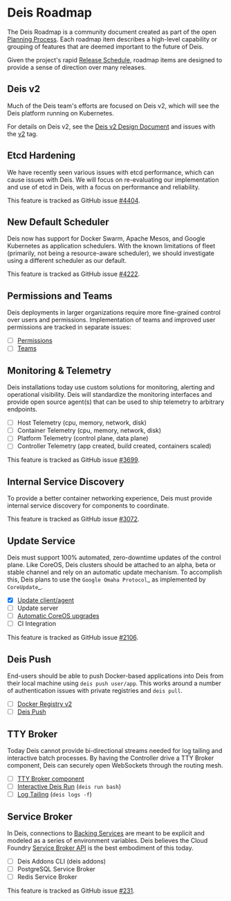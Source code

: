 # Deis Roadmap

The Deis Roadmap is a community document created as part of the open [Planning Process][].
Each roadmap item describes a high-level capability or grouping of features that are deemed
important to the future of Deis.

Given the project's rapid [Release Schedule](release-schedule.md), roadmap items are designed to provide a sense of
direction over many releases.

## Deis v2

Much of the Deis team's efforts are focused on Deis v2, which will see the Deis
platform running on Kubernetes.

For details on Deis v2, see the [Deis v2 Design Document][]
and issues with the [v2][] tag.

## Etcd Hardening

We have recently seen various issues with etcd performance, which can cause
issues with Deis. We will focus on re-evaluating our implementation and use
of etcd in Deis, with a focus on performance and reliability.

This feature is tracked as GitHub issue [#4404][].

## New Default Scheduler

Deis now has support for Docker Swarm, Apache Mesos, and Google Kubernetes as
application schedulers. With the known limitations of fleet (primarily, not being
a resource-aware scheduler), we should investigate using a different scheduler
as our default.

This feature is tracked as GitHub issue [#4222][].

## Permissions and Teams

Deis deployments in larger organizations require more fine-grained control
over users and permissions. Implementation of teams and improved user permissions
are tracked in separate issues:

 - [ ]  [Permissions][]
 - [ ]  [Teams][]

## Monitoring & Telemetry

Deis installations today use custom solutions for monitoring, alerting and operational visibility.
Deis will standardize the monitoring interfaces and provide open source agent(s) that can be used to ship telemetry to arbitrary endpoints.

 - [ ] Host Telemetry (cpu, memory, network, disk)
 - [ ] Container Telemetry (cpu, memory, network, disk)
 - [ ] Platform Telemetry (control plane, data plane)
 - [ ] Controller Telemetry (app created, build created, containers scaled)

This feature is tracked as GitHub issue [#3699][].

## Internal Service Discovery

To provide a better container networking experience, Deis must provide
internal service discovery for components to coordinate.

This feature is tracked as GitHub issue [#3072][].

## Update Service

Deis must support 100% automated, zero-downtime updates of the control plane.
Like CoreOS, Deis clusters should be attached to an alpha, beta or stable channel and rely on an automatic update mechanism.
To accomplish this, Deis plans to use the `Google Omaha Protocol`_ as implemented by `CoreUpdate`_.

 - [x]  [Update client/agent][]
 - [ ]  Update server
 - [ ]  [Automatic CoreOS upgrades][]
 - [ ]  CI Integration

This feature is tracked as GitHub issue [#2106][].

## Deis Push

End-users should be able to push Docker-based applications into Deis from their local machine using `deis push user/app`.
This works around a number of authentication issues with private registries and `deis pull`.

 - [ ]  [Docker Registry v2][]
 - [ ]  [Deis Push][]

## TTY Broker

Today Deis cannot provide bi-directional streams needed for log tailing and interactive batch processes.
By having the Controller drive a TTY Broker component, Deis can securely open WebSockets
through the routing mesh.

 - [ ]  [TTY Broker component][]
 - [ ]  [Interactive Deis Run][deis-run] (`deis run bash`)
 - [ ]  [Log Tailing][] (`deis logs -f`)

## Service Broker

In Deis, connections to [Backing Services][] are meant to be explicit and modeled as a series of environment variables.
Deis believes the Cloud Foundry [Service Broker API][] is the best embodiment of this today.

 - [ ]  Deis Addons CLI (deis addons)
 - [ ]  PostgreSQL Service Broker
 - [ ]  Redis Service Broker

This feature is tracked as GitHub issue [#231][].

[#231]: https://github.com/deis/deis/issues/231
[#2106]: https://github.com/deis/deis/issues/2106
[#3072]: https://github.com/deis/deis/issues/3072
[#3699]: https://github.com/deis/deis/issues/3699
[#4222]: https://github.com/deis/deis/issues/4222
[#4345]: https://github.com/deis/deis/issues/4345
[#4404]: https://github.com/deis/deis/issues/4404
[Automatic CoreOS upgrades]: https://github.com/deis/deis/issues/1043
[backing services]: ../understanding-deis/concepts.md#backing-services
[CoreUpdate]: https://coreos.com/docs/coreupdate/custom-apps/coreupdate-protocol/
[deis-run]: https://github.com/deis/deis/issues/117
[deis push]: https://github.com/deis/deis/issues/2680
[deis v2 design document]: https://github.com/deis/deis/issues/4582
[docker registry v2]: https://github.com/deis/deis/issues/3814
[Google Omaha Protocol]: https://code.google.com/p/omaha/wiki/ServerProtocol
[like CoreOS]: https://coreos.com/releases/
[Log Tailing]: https://github.com/deis/deis/issues/465
[Permissions]: https://github.com/deis/deis/issues/4150
[planning process]: planning-process.md
[Rigger]: https://github.com/deis/rigger
[Service Broker API]: http://docs.cloudfoundry.org/services/api.html
[Teams]: https://github.com/deis/deis/issues/4173
[TTY Broker component]: https://github.com/deis/deis/issues/3808
[Update client/agent]: https://github.com/deis/deis/issues/3811
[v2]: https://github.com/deis/deis/labels/v2
